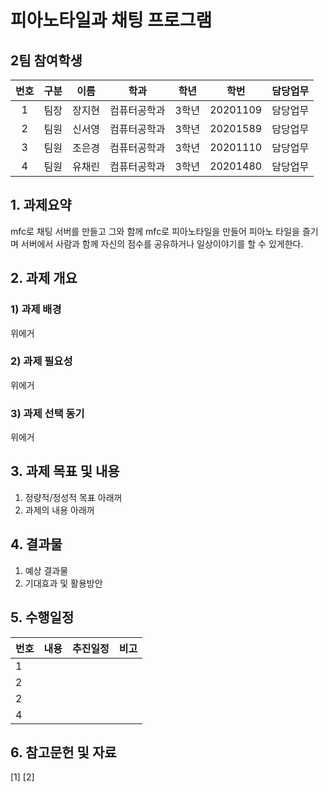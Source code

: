 # 피아노타일과 채팅 프로그램
## 2팀 참여학생
|번호|구분|이름|학과|학년|학번|담당업무|
|:-:|---|---|---|---|---|----|
|1|팀장|장지현|컴퓨터공학과|3학년|20201109|담당업무|
|2|팀원|신서영|컴퓨터공학과|3학년|20201589|담당업무|
|3|팀원|조은경|컴퓨터공학과|3학년|20201110|담당업무|
|4|팀원|유채린|컴퓨터공학과|3학년|20201480|담당업무|

## 1. 과제요약
mfc로 채팅 서버를 만들고 그와 함께 mfc로 피아노타일을 만들어 피아노 타일을 즐기며 서버에서 사람과 함께 자신의 점수를 공유하거나 일상이야기를 할 수 있게한다.
## 2. 과제 개요 
###  1) 과제 배경
  위에거
###  2) 과제 필요성
  위에거
###  3) 과제 선택 동기
  위에거
## 3. 과제 목표 및 내용
1) 정량적/정성적 목표
  아래꺼
2) 과제의 내용
  아래꺼  
## 4. 결과물
  1) 예상 결과물
  2) 기대효과 및 활용방안
## 5. 수행일정

|번호|내용|추진일정|비고|
|-|---|----|--|
|1||||
|2||||
|2||||
|4||||

## 6. 참고문헌 및 자료
[1]
[2]
